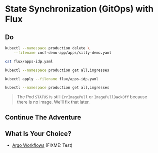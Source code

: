 # State Synchronization (GitOps) with Flux

## Do

```sh
kubectl --namespace production delete \
    --filename cncf-demo-app/apps/silly-demo.yaml

cat flux/apps-idp.yaml

kubectl --namespace production get all,ingresses

kubectl apply --filename flux/apps-idp.yaml

kubectl --namespace production get all,ingresses
```

> The Pod `STATUS` is still `ErrImagePull` or `ImagePullBackOff` because there is no image. We'll fix that later.

## Continue The Adventure

## What Is Your Choice?

* [Argo Workflows](../workflows/kubecon-london-argo-workflows.md) (FIXME: Test)
